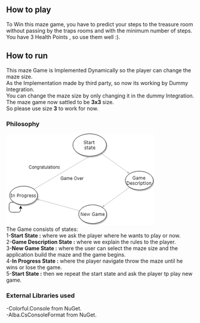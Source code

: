 ## How to play

To Win this maze game, you have to predict your steps to the treasure room without passing by the traps rooms and with the minimum number of steps. <br>
You have 3 Health Points , so use them well :).
## How to run

This maze Game is Implemented Dynamically so the player can change the maze size.<br>
As the Implementation made by third party, so now its working by Dummy Integration.<br>
You can change the maze size by only changing it in the dummy Integration.<br>
The maze game now sattled to be **3x3** size.<br>
So please use size **3** to work for now.<br>
### Philosophy 
![Maze](/Images/maze.PNG) <br>
The Game consists of states:<br>
1-**Start State :** where we ask the player where he wants to play or now.<br>
2-**Game Description State :** where we explain the rules to the player.<br>
3-**New Game State :** where the user can select the maze size and the application build the maze and the game begins.<br>
4-**In Progress State :** where the player navigate throw the maze until he wins or lose the game.<br>
5-**Start State :** then we repeat the start state and ask the player tp play new game.<br>

### External Libraries used

-Colorful.Console from NuGet.<br>
-Alba.CsConsoleFormat from NuGet.


